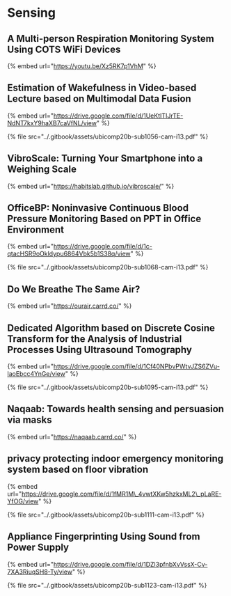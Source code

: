# Sensing

## A Multi-person Respiration Monitoring System Using COTS WiFi Devices

{% embed url="https://youtu.be/Xz5RK7p1VhM" %}

## Estimation of Wakefulness in Video-based Lecture based on Multimodal Data Fusion

{% embed url="https://drive.google.com/file/d/1UeKtITIJrTE-NdNT7kxY9haXB7caVfNL/view" %}

{% file src="../.gitbook/assets/ubicomp20b-sub1056-cam-i13.pdf" %}

## VibroScale: Turning Your Smartphone into a Weighing Scale

{% embed url="https://habitslab.github.io/vibroscale/" %}

## OfficeBP: Noninvasive Continuous Blood Pressure Monitoring Based on PPT in Office Environment

{% embed url="https://drive.google.com/file/d/1c-qtacHSR9oOkldypu6864Vbk5b1S38q/view" %}

{% file src="../.gitbook/assets/ubicomp20b-sub1068-cam-i13.pdf" %}

## Do We Breathe The Same Air? <a id="text01"></a>

{% embed url="https://ourair.carrd.co/" %}

## Dedicated Algorithm based on Discrete Cosine Transform for the Analysis of Industrial Processes Using Ultrasound Tomography

{% embed url="https://drive.google.com/file/d/1Cf40NPbvPWtvJZS6ZVu-laoEbcc4YnGe/view" %}

{% file src="../.gitbook/assets/ubicomp20b-sub1095-cam-i13.pdf" %}

## **Naqaab: Towards health sensing and persuasion via masks** <a id="text02"></a>

{% embed url="https://naqaab.carrd.co/" %}

## **privacy protecting indoor emergency monitoring system based on floor vibration**

{% embed url="https://drive.google.com/file/d/1fMR1M\_4vwtXKw5hzkxML2\_pLaRE-YfOG/view" %}

{% file src="../.gitbook/assets/ubicomp20b-sub1111-cam-i13.pdf" %}

## Appliance Fingerprinting Using Sound from Power Supply

{% embed url="https://drive.google.com/file/d/1DZl3pfnbXvVssX-Cv-7XA3RiuqSH8-Ty/view" %}

{% file src="../.gitbook/assets/ubicomp20b-sub1123-cam-i13.pdf" %}



